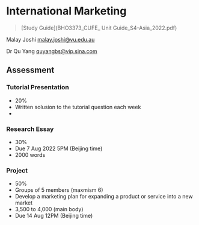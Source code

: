 # International Marketing

> [Study Guide](BHO3373_CUFE_ Unit Guide_S4-Asia_2022.pdf)

Malay Joshi malay.joshi@vu.edu.au

Dr Qu Yang quyangbs@vip.sina.com

## Assessment

### Tutorial Presentation

- 20%
- Written solusion to the tutorial question each week
- 

### Research Essay

- 30%
- Due 7 Aug 2022 5PM (Beijing time)
- 2000 words

### Project

- 50%
- Groups of 5 members (maxmism 6)
- Develop a marketing plan for expanding a product or service into a new market
- 3,500 to 4,000 (main body)
- Due 14 Aug 12PM (Beijing time)